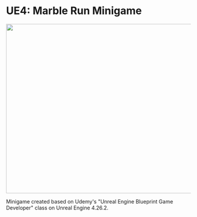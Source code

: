 # UE4: Marble Run Minigame

<p align = "center">
  <img src = "https://raw.githubusercontent.com/hafiz-kamilin/ue4_marblerun/main/Image/gameplay.jpg" width = "750" height = "462"/>
</p>

Minigame created based on Udemy's "Unreal Engine Blueprint Game Developer" class on Unreal Engine 4.26.2.
